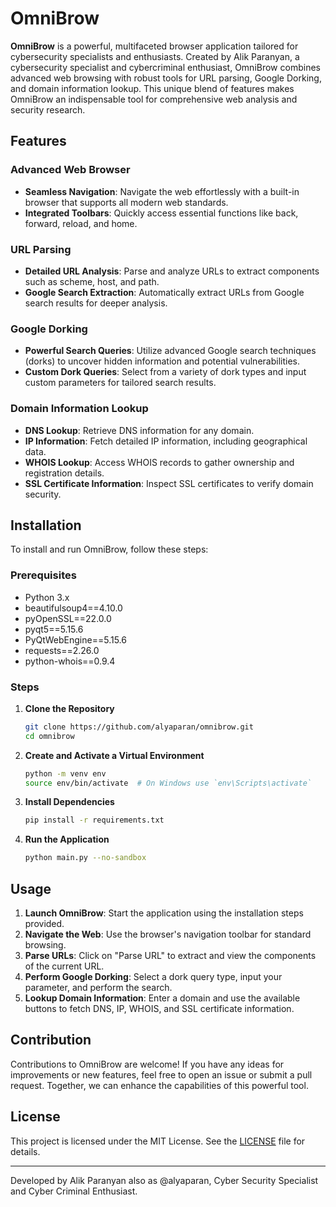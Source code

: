 # OmniBrow

**OmniBrow** is a powerful, multifaceted browser application tailored for cybersecurity specialists and enthusiasts. Created by Alik Paranyan, a cybersecurity specialist and cybercriminal enthusiast, OmniBrow combines advanced web browsing with robust tools for URL parsing, Google Dorking, and domain information lookup. This unique blend of features makes OmniBrow an indispensable tool for comprehensive web analysis and security research.

## Features

### Advanced Web Browser
- **Seamless Navigation**: Navigate the web effortlessly with a built-in browser that supports all modern web standards.
- **Integrated Toolbars**: Quickly access essential functions like back, forward, reload, and home.

### URL Parsing
- **Detailed URL Analysis**: Parse and analyze URLs to extract components such as scheme, host, and path.
- **Google Search Extraction**: Automatically extract URLs from Google search results for deeper analysis.

### Google Dorking
- **Powerful Search Queries**: Utilize advanced Google search techniques (dorks) to uncover hidden information and potential vulnerabilities.
- **Custom Dork Queries**: Select from a variety of dork types and input custom parameters for tailored search results.

### Domain Information Lookup
- **DNS Lookup**: Retrieve DNS information for any domain.
- **IP Information**: Fetch detailed IP information, including geographical data.
- **WHOIS Lookup**: Access WHOIS records to gather ownership and registration details.
- **SSL Certificate Information**: Inspect SSL certificates to verify domain security.

## Installation

To install and run OmniBrow, follow these steps:

### Prerequisites

- Python 3.x
- beautifulsoup4==4.10.0
- pyOpenSSL==22.0.0
- pyqt5==5.15.6
- PyQtWebEngine==5.15.6
- requests==2.26.0
- python-whois==0.9.4
  
### Steps

1. **Clone the Repository**

    ```sh
    git clone https://github.com/alyaparan/omnibrow.git
    cd omnibrow
    ```

2. **Create and Activate a Virtual Environment**

    ```sh
    python -m venv env
    source env/bin/activate  # On Windows use `env\Scripts\activate`
    ```

3. **Install Dependencies**

    ```sh
    pip install -r requirements.txt
    ```

4. **Run the Application**

    ```sh
    python main.py --no-sandbox
    ```

## Usage

1. **Launch OmniBrow**: Start the application using the installation steps provided.
2. **Navigate the Web**: Use the browser's navigation toolbar for standard browsing.
3. **Parse URLs**: Click on "Parse URL" to extract and view the components of the current URL.
4. **Perform Google Dorking**: Select a dork query type, input your parameter, and perform the search.
5. **Lookup Domain Information**: Enter a domain and use the available buttons to fetch DNS, IP, WHOIS, and SSL certificate information.

## Contribution

Contributions to OmniBrow are welcome! If you have any ideas for improvements or new features, feel free to open an issue or submit a pull request. Together, we can enhance the capabilities of this powerful tool.

## License

This project is licensed under the MIT License. See the [LICENSE](LICENSE) file for details.

---

Developed by Alik Paranyan also as @alyaparan, Cyber Security Specialist and Cyber Criminal Enthusiast.
